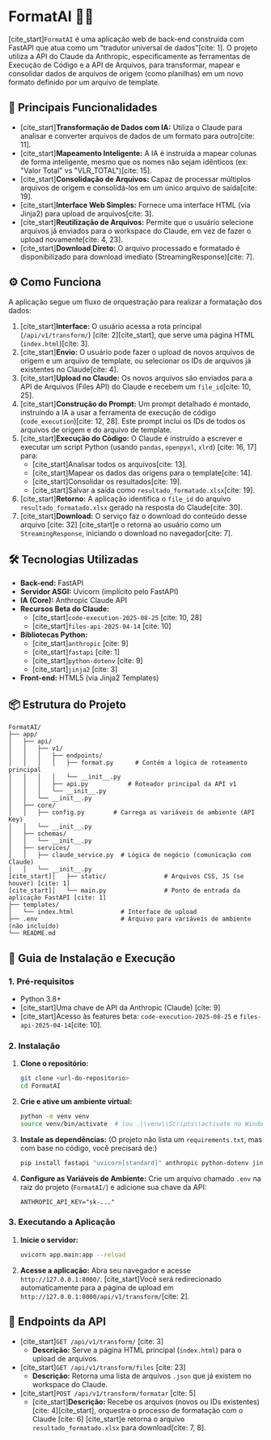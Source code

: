 # FormatAI 🤖✨

[cite\_start]`FormatAI` é uma aplicação web de back-end construída com FastAPI que atua como um "tradutor universal de dados"[cite: 1]. O projeto utiliza a API do Claude da Anthropic, especificamente as ferramentas de Execução de Código e a API de Arquivos, para transformar, mapear e consolidar dados de arquivos de origem (como planilhas) em um novo formato definido por um arquivo de template.

## 🚀 Principais Funcionalidades

  * [cite\_start]**Transformação de Dados com IA:** Utiliza o Claude para analisar e converter arquivos de dados de um formato para outro[cite: 11].
  * [cite\_start]**Mapeamento Inteligente:** A IA é instruída a mapear colunas de forma inteligente, mesmo que os nomes não sejam idênticos (ex: "Valor Total" vs "VLR\_TOTAL")[cite: 15].
  * [cite\_start]**Consolidação de Arquivos:** Capaz de processar múltiplos arquivos de origem e consolidá-los em um único arquivo de saída[cite: 19].
  * [cite\_start]**Interface Web Simples:** Fornece uma interface HTML (via Jinja2) para upload de arquivos[cite: 3].
  * [cite\_start]**Reutilização de Arquivos:** Permite que o usuário selecione arquivos já enviados para o workspace do Claude, em vez de fazer o upload novamente[cite: 4, 23].
  * [cite\_start]**Download Direto:** O arquivo processado e formatado é disponibilizado para download imediato (StreamingResponse)[cite: 7].

## ⚙️ Como Funciona

A aplicação segue um fluxo de orquestração para realizar a formatação dos dados:

1.  [cite\_start]**Interface:** O usuário acessa a rota principal (`/api/v1/transform/`) [cite: 2][cite\_start], que serve uma página HTML (`index.html`)[cite: 3].
2.  [cite\_start]**Envio:** O usuário pode fazer o upload de novos arquivos de origem e um arquivo de template, ou selecionar os IDs de arquivos já existentes no Claude[cite: 4].
3.  [cite\_start]**Upload no Claude:** Os novos arquivos são enviados para a API de Arquivos (Files API) do Claude e recebem um `file_id`[cite: 10, 25].
4.  [cite\_start]**Construção do Prompt:** Um prompt detalhado é montado, instruindo a IA a usar a ferramenta de execução de código (`code_execution`)[cite: 12, 28]. Este prompt inclui os IDs de todos os arquivos de origem e do arquivo de template.
5.  [cite\_start]**Execução do Código:** O Claude é instruído a escrever e executar um script Python (usando `pandas`, `openpyxl`, `xlrd`) [cite: 16, 17] para:
      * [cite\_start]Analisar todos os arquivos[cite: 13].
      * [cite\_start]Mapear os dados das origens para o template[cite: 14].
      * [cite\_start]Consolidar os resultados[cite: 19].
      * [cite\_start]Salvar a saída como `resultado_formatado.xlsx`[cite: 19].
6.  [cite\_start]**Retorno:** A aplicação identifica o `file_id` do arquivo `resultado_formatado.xlsx` gerado na resposta do Claude[cite: 30].
7.  [cite\_start]**Download:** O serviço faz o download do conteúdo desse arquivo [cite: 32] [cite\_start]e o retorna ao usuário como um `StreamingResponse`, iniciando o download no navegador[cite: 7].

## 🛠️ Tecnologias Utilizadas

  * **Back-end:** FastAPI
  * **Servidor ASGI:** Uvicorn (implícito pelo FastAPI)
  * **IA (Core):** Anthropic Claude API
  * **Recursos Beta do Claude:**
      * [cite\_start]`code-execution-2025-08-25` [cite: 10, 28]
      * [cite\_start]`files-api-2025-04-14` [cite: 10]
  * **Bibliotecas Python:**
      * [cite\_start]`anthropic` [cite: 9]
      * [cite\_start]`fastapi` [cite: 1]
      * [cite\_start]`python-dotenv` [cite: 9]
      * [cite\_start]`jinja2` [cite: 3]
  * **Front-end:** HTML5 (via Jinja2 Templates)

## 📦 Estrutura do Projeto

```
FormatAI/
├── app/
│   ├── api/
│   │   ├── v1/
│   │   │   ├── endpoints/
│   │   │   │   ├── format.py      # Contém a lógica de roteamento principal
│   │   │   │   └── __init__.py
│   │   │   ├── api.py           # Roteador principal da API v1
│   │   │   └── __init__.py
│   │   └── __init__.py
│   ├── core/
│   │   ├── config.py        # Carrega as variáveis de ambiente (API Key)
│   │   └── __init__.py
│   ├── schemas/
│   │   └── __init__.py
│   ├── services/
│   │   ├── claude_service.py  # Lógica de negócio (comunicação com Claude)
│   │   └── __init__.py
[cite_start]│   ├── static/                # Arquivos CSS, JS (se houver) [cite: 1]
[cite_start]│   └── main.py                # Ponto de entrada da aplicação FastAPI [cite: 1]
├── templates/
│   └── index.html             # Interface de upload
├── .env                       # Arquivo para variáveis de ambiente (não incluído)
└── README.md
```

## 🚀 Guia de Instalação e Execução

### 1\. Pré-requisitos

  * Python 3.8+
  * [cite\_start]Uma chave de API da Anthropic (Claude) [cite: 9]
  * [cite\_start]Acesso às features beta: `code-execution-2025-08-25` e `files-api-2025-04-14`[cite: 10].

### 2\. Instalação

1.  **Clone o repositório:**

    ```bash
    git clone <url-do-repositorio>
    cd FormatAI
    ```

2.  **Crie e ative um ambiente virtual:**

    ```bash
    python -m venv venv
    source venv/bin/activate  # (ou .\\venv\\Scripts\\activate no Windows)
    ```

3.  **Instale as dependências:**
    (O projeto não lista um `requirements.txt`, mas com base no código, você precisará de:)

    ```bash
    pip install fastapi "uvicorn[standard]" anthropic python-dotenv jinja2
    ```

4.  **Configure as Variáveis de Ambiente:**
    Crie um arquivo chamado `.env` na raiz do projeto (`FormatAI/`) e adicione sua chave da API:

    ```.env
    ANTHROPIC_API_KEY="sk-..."
    ```

### 3\. Executando a Aplicação

1.  **Inicie o servidor:**

    ```bash
    uvicorn app.main:app --reload
    ```

2.  **Acesse a aplicação:**
    Abra seu navegador e acesse `http://127.0.0.1:8000/`. [cite\_start]Você será redirecionado automaticamente para a página de upload em `http://127.0.0.1:8000/api/v1/transform/`[cite: 2].

## 🔌 Endpoints da API

  * [cite\_start]`GET /api/v1/transform/` [cite: 3]
      * **Descrição:** Serve a página HTML principal (`index.html`) para o upload de arquivos.
  * [cite\_start]`GET /api/v1/transform/files` [cite: 23]
      * **Descrição:** Retorna uma lista de arquivos `.json` que já existem no workspace do Claude.
  * [cite\_start]`POST /api/v1/transform/formatar` [cite: 5]
      * [cite\_start]**Descrição:** Recebe os arquivos (novos ou IDs existentes) [cite: 4][cite\_start], orquestra o processo de formatação com o Claude [cite: 6] [cite\_start]e retorna o arquivo `resultado_formatado.xlsx` para download[cite: 7, 8].
